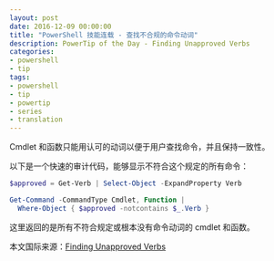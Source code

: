 ```yaml
---
layout: post
date: 2016-12-09 00:00:00
title: "PowerShell 技能连载 - 查找不合规的命令动词"
description: PowerTip of the Day - Finding Unapproved Verbs
categories:
- powershell
- tip
tags:
- powershell
- tip
- powertip
- series
- translation
---
```

Cmdlet 和函数只能用认可的动词以便于用户查找命令，并且保持一致性。

以下是一个快速的审计代码，能够显示不符合这个规定的所有命令：

```powershell
$approved = Get-Verb | Select-Object -ExpandProperty Verb

Get-Command -CommandType Cmdlet, Function |
  Where-Object { $approved -notcontains $_.Verb }
```

这里返回的是所有不符合规定或根本没有命令动词的 cmdlet 和函数。

<!--more-->
本文国际来源：[Finding Unapproved Verbs](http://community.idera.com/powershell/powertips/b/tips/posts/finding-unapproved-verbs)
